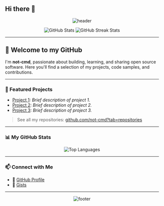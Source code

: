 ## Hi there 👋

<!-- Profile Banner -->
<p align="center">
  <img src="https://capsule-render.vercel.app/api?type=waving&color=gradient&height=180&section=header&text=Hi,%20I'm%20not-cmd!&fontSize=40&animation=twinkling" alt="header" />
</p>

<p align="center">
  <img src="https://github-readme-stats.vercel.app/api?username=not-cmd&show_icons=true&theme=radical" alt="GitHub Stats"/>
  <img src="https://github-readme-streak-stats.herokuapp.com/?user=not-cmd&theme=radical" alt="GitHub Streak Stats"/>
</p>

---

## 👋 Welcome to my GitHub

I'm **not-cmd**, passionate about building, learning, and sharing open source software. Here you'll find a selection of my projects, code samples, and contributions.

---

### 🚀 Featured Projects

<!-- Replace these with your actual project names and descriptions -->
- [Project 1](https://github.com/not-cmd/project1): _Brief description of project 1._
- [Project 2](https://github.com/not-cmd/project2): _Brief description of project 2._
- [Project 3](https://github.com/not-cmd/project3): _Brief description of project 3._

> See all my repositories: [github.com/not-cmd?tab=repositories](https://github.com/not-cmd?tab=repositories)

---

### 📊 My GitHub Stats

<p align="center">
  <img src="https://github-readme-stats.vercel.app/api/top-langs/?username=not-cmd&layout=compact&theme=radical" alt="Top Languages"/>
</p>

---

### 📫 Connect with Me

- 🔗 [GitHub Profile](https://github.com/not-cmd)
- 📝 [Gists](https://gist.github.com/not-cmd)

---

<p align="center">
  <img src="https://capsule-render.vercel.app/api?type=waving&color=gradient&height=120&section=footer" alt="footer" />
</p>
